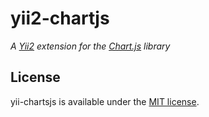 # yii2-chartjs

*A [Yii2](http://www.yiiframework.com) extension for the [Chart.js](http://www.chartjs.org) library*

## License

yii-chartsjs is available under the [MIT license](http://opensource.org/licenses/MIT). 
